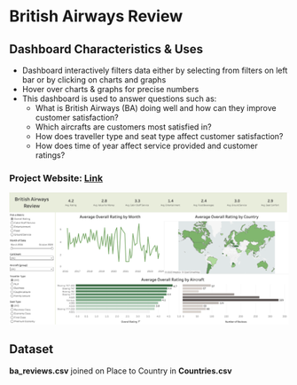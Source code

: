 # British Airways Review

## Dashboard Characteristics & Uses
  - Dashboard interactively filters data either by selecting from filters on left bar or by clicking on charts and graphs
  - Hover over charts & graphs for precise numbers
  - This dashboard is used to answer questions such as:
      - What is British Airways (BA) doing well and how can they improve customer satisfaction?
      - Which aircrafts are customers most satisfied in?
      - How does traveller type and seat type affect customer satisfaction?
      - How does time of year affect service provided and customer ratings?

### Project Website: [Link](https://public.tableau.com/app/profile/saad.abdullah5369/viz/SA_British_Airways_Review/Ratings?publish=yes)
![Image couldn't be loaded!](dashboard_image.png "British Airways Review")

## Dataset
**ba_reviews.csv** joined on Place to Country in **Countries.csv**


